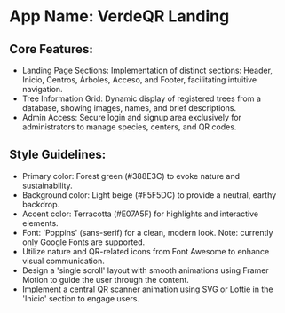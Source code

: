# **App Name**: VerdeQR Landing

## Core Features:

- Landing Page Sections: Implementation of distinct sections: Header, Inicio, Centros, Árboles, Acceso, and Footer, facilitating intuitive navigation.
- Tree Information Grid: Dynamic display of registered trees from a database, showing images, names, and brief descriptions.
- Admin Access: Secure login and signup area exclusively for administrators to manage species, centers, and QR codes.

## Style Guidelines:

- Primary color: Forest green (#388E3C) to evoke nature and sustainability.
- Background color: Light beige (#F5F5DC) to provide a neutral, earthy backdrop.
- Accent color: Terracotta (#E07A5F) for highlights and interactive elements.
- Font: 'Poppins' (sans-serif) for a clean, modern look. Note: currently only Google Fonts are supported.
- Utilize nature and QR-related icons from Font Awesome to enhance visual communication.
- Design a 'single scroll' layout with smooth animations using Framer Motion to guide the user through the content.
- Implement a central QR scanner animation using SVG or Lottie in the 'Inicio' section to engage users.